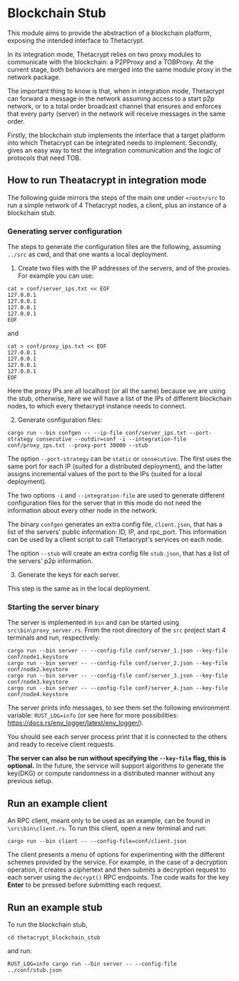 # Blockchain Stub

This module aims to provide the abstraction of a blockchain platform, exposing the intended interface to Thetacrypt.

In its integration mode, Thetacrypt relies on two proxy modules to communicate with the blockchain: a P2PProxy and a TOBProxy.
At the current stage, both behaviors are merged into the same module proxy in the network package.

The important thing to know is that, when in integration mode, Thetacrypt can forward a message in the network assuming access to a start p2p network,
or to a total order broadcast channel that ensures and enforces that every party (server) in the network will receive messages in the same order.

Firstly, the blockchain stub implements the interface that a target platform into which Thetacrypt can be integrated needs to implement.
Secondly, gives an easy way to test the integration communication and the logic of protocols that need TOB.

## How to run Theatacrypt in integration mode

The following guide mirrors the steps of the main one under `<root>/src` to run a simple network of $4$ Thetacrypt nodes, a client, plus an instance of a blockchain stub.

### Generating server configuration

The steps to generate the configuration files are the following, assuming `../src` as cwd, and that one wants a local deployment.

1. Create two files with the IP addresses of the servers, and of the proxies. For example you can use:

```
cat > conf/server_ips.txt << EOF
127.0.0.1
127.0.0.1
127.0.0.1
127.0.0.1
EOF
```

and

```
cat > conf/proxy_ips.txt << EOF
127.0.0.1
127.0.0.1
127.0.0.1
127.0.0.1
EOF
```

Here the proxy IPs are all localhost (or all the same) because we are using the stub, otherwise, here we will have a list of the IPs of different blockchain nodes, to which every thetacrypt instance needs to connect.

2. Generate configuration files:

```
cargo run --bin confgen -- --ip-file conf/server_ips.txt --port-strategy consecutive --outdir=conf -i --integration-file conf/proxy_ips.txt --proxy-port 30000 --stub
```

The option `--port-strategy` can be `static` or `consecutive`. The first uses the same port for each IP (suited for a distributed deployment), and the latter assigns incremental values of the port to the IPs (suited for a local deployment).

The two options `-i` and `--integration-file` are used to generate different configuration files for the server that in this mode do not need the information about every other node in the network.

The binary `confgen` generates an extra config file, `client.json`, that has a list of the servers' public information: ID, IP, and rpc_port. This information can be used by a client script to call Thetacrypt's services on each node.

The option `--stub` will create an extra config file `stub.json`, that has a list of the servers' p2p information.


3. Generate the keys for each server.

This step is the same as in the local deployment.


### Starting the server binary

The server is implemented in `bin` and can be started using `src\bin\proxy_server.rs`.
From the root directory of the `src` project start 4 terminals and run, respectively:
```
cargo run --bin server -- --config-file conf/server_1.json --key-file conf/node1.keystore
cargo run --bin server -- --config-file conf/server_2.json --key-file conf/node2.keystore
cargo run --bin server -- --config-file conf/server_3.json --key-file conf/node3.keystore
cargo run --bin server -- --config-file conf/server_4.json --key-file conf/node4.keystore
```

The server prints info messages, to see them set the following environment variable: `RUST_LOG=info`
(or see here for more possibilities: https://docs.rs/env_logger/latest/env_logger/).

You should see each server process print that it is connected to the others and ready to receive client requests.

**The server can also be run without specifying the `--key-file` flag, this is optional.** In the future, the service will support algorithms to generate the key(DKG) or compute randomness in a distributed manner without any previous setup.

## Run an example client

An RPC client, meant only to be used as an example, can be found in `\src\bin\client.rs`. To run this client, open a new terminal and run:
```
cargo run --bin client -- --config-file=conf/client.json
```
The client presents a menu of options for experimenting with the different schemes provided by the service. For example, in the case of a decryption operation, it creates a ciphertext and then submits a decryption request to each server using the `decrypt()` RPC endpoints.
The code waits for the key **Enter** to be pressed before submitting each request.

## Run an example stub

To run the blockchain stub, 

```
cd thetacrypt_blockchain_stub
```

and run: 

```
RUST_LOG=info cargo run --bin server -- --config-file ../conf/stub.json
```